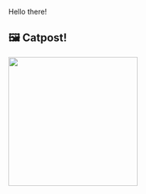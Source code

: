 Hello there!



## 🖼️ Catpost!

<sub>
    <img src="https://cdn2.thecatapi.com/images/pXl3NoCwf.jpg" height="256">
</sub>

